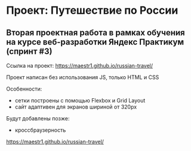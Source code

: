 # Проект: Путешествие по России

## Вторая проектная работа в рамках обучения на курсе веб-разработки Яндекс Практикум (спринт #3)

Ссылка на проект:
<https://maestr1.github.io/russian-travel/>

Проект написан без использования JS, только HTML и CSS

Особенности:

* сетки построены с помощью Flexbox и Grid Layout
* сайт адаптивен для экранов шириной от 320px

Будут добавлены позже:

* кроссбраузерность

<https://maestr1.github.io/russian-travel/>
